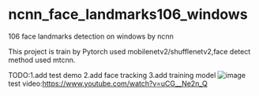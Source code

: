 # ncnn_face_landmarks106_windows
106 face landmarks detection on windows by ncnn

This project is train by Pytorch used mobilenetv2/shufflenetv2,face detect method used mtcnn.

TODO:1.add test demo
     2.add face tracking
     3.add training model
![image](https://github.com/hylrh2008/ncnn_face_landmarks106_windows/blob/master/test.gif)
test video:https://www.youtube.com/watch?v=uCG__Ne2n_Q
